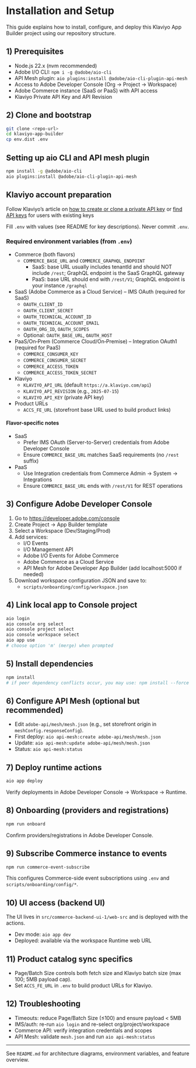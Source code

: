 # Installation and Setup

This guide explains how to install, configure, and deploy this Klaviyo App Builder project using our repository structure.

## 1) Prerequisites
- Node.js 22.x (nvm recommended)
- Adobe I/O CLI: `npm i -g @adobe/aio-cli`
- API Mesh plugin: `aio plugins:install @adobe/aio-cli-plugin-api-mesh`
- Access to Adobe Developer Console (Org → Project → Workspace)
- Adobe Commerce instance (SaaS or PaaS) with API access
- Klaviyo Private API Key and API Revision

## 2) Clone and bootstrap
```bash
git clone <repo-url>
cd klaviyo-app-builder
cp env.dist .env
```

## Setting up aio CLI and API mesh plugin
```bash
npm install -g @adobe/aio-cli 
aio plugins:install @adobe/aio-cli-plugin-api-mesh
```

## Klaviyo account preparation

Follow Klaviyo’s article on [how to create or clone a private API key](https://help.klaviyo.com/hc/en-us/articles/7423954176283) or [find API keys](https://help.klaviyo.com/hc/en-us/articles/115005062267#h_01HRFPP8R1AEVQ744SE33FQTEC) for users with existing keys


Fill `.env` with values (see README for key descriptions). Never commit `.env`.

### Required environment variables (from `.env`)
- Commerce (both flavors)
  - `COMMERCE_BASE_URL` and `COMMERCE_GRAPHQL_ENDPOINT`
    - SaaS: base URL usually includes tenantId and should NOT include `/rest`; GraphQL endpoint is the SaaS GraphQL gateway
    - PaaS: base URL should end with `/rest/V1`; GraphQL endpoint is your instance `/graphql`
- SaaS (Adobe Commerce as a Cloud Service) – IMS OAuth (required for SaaS)
  - `OAUTH_CLIENT_ID`
  - `OAUTH_CLIENT_SECRET`
  - `OAUTH_TECHNICAL_ACCOUNT_ID`
  - `OAUTH_TECHNICAL_ACCOUNT_EMAIL`
  - `OAUTH_ORG_ID`, `OAUTH_SCOPES`
  - Optional: `OAUTH_BASE_URL`, `OAUTH_HOST`
- PaaS/On‑Prem (Commerce Cloud/On‑Premise) – Integration OAuth1 (required for PaaS)
  - `COMMERCE_CONSUMER_KEY`
  - `COMMERCE_CONSUMER_SECRET`
  - `COMMERCE_ACCESS_TOKEN`
  - `COMMERCE_ACCESS_TOKEN_SECRET`
- Klaviyo
  - `KLAVIYO_API_URL` (default `https://a.klaviyo.com/api`)
  - `KLAVIYO_API_REVISION` (e.g., `2025-07-15`)
  - `KLAVIYO_API_KEY` (private API key)
- Product URLs
  - `ACCS_FE_URL` (storefront base URL used to build product links)

#### Flavor-specific notes
- SaaS
  - Prefer IMS OAuth (Server-to-Server) credentials from Adobe Developer Console
  - Ensure `COMMERCE_BASE_URL` matches SaaS requirements (no `/rest` suffix)
- PaaS
  - Use Integration credentials from Commerce Admin → System → Integrations
  - Ensure `COMMERCE_BASE_URL` ends with `/rest/V1` for REST operations

## 3) Configure Adobe Developer Console
1. Go to https://developer.adobe.com/console
2. Create Project → App Builder template
3. Select a Workspace (Dev/Staging/Prod)
4. Add services:
   - I/O Events
   - I/O Management API
   - Adobe I/O Events for Adobe Commerce
   - Adobe Commerce as a Cloud Service
   - API Mesh for Adobe Developer App Builder (add localhost:5000 if needed)
5. Download workspace configuration JSON and save to:
   - `scripts/onboarding/config/workspace.json`

## 4) Link local app to Console project
```bash
aio login
aio console org select
aio console project select
aio console workspace select
aio app use
# choose option 'm' (merge) when prompted
```

## 5) Install dependencies
```bash
npm install
# if peer dependency conflicts occur, you may use: npm install --force
```

## 6) Configure API Mesh (optional but recommended)
- Edit `adobe-api/mesh/mesh.json` (e.g., set storefront origin in `meshConfig.responseConfig`).
- First deploy: `aio api-mesh:create adobe-api/mesh/mesh.json`
- Update: `aio api-mesh:update adobe-api/mesh/mesh.json`
- Status: `aio api-mesh:status`

## 7) Deploy runtime actions
```bash
aio app deploy
```
Verify deployments in Adobe Developer Console → Workspace → Runtime.

## 8) Onboarding (providers and registrations)
```bash
npm run onboard
```
Confirm providers/registrations in Adobe Developer Console.

## 9) Subscribe Commerce instance to events
```bash
npm run commerce-event-subscribe
```
This configures Commerce-side event subscriptions using `.env` and `scripts/onboarding/config/*`.

## 10) UI access (backend UI)
The UI lives in `src/commerce-backend-ui-1/web-src` and is deployed with the actions.
- Dev mode: `aio app dev`
- Deployed: available via the workspace Runtime web URL

## 11) Product catalog sync specifics
- Page/Batch Size controls both fetch size and Klaviyo batch size (max 100; 5MB payload cap).
- Set `ACCS_FE_URL` in `.env` to build product URLs for Klaviyo.

## 12) Troubleshooting
- Timeouts: reduce Page/Batch Size (≤100) and ensure payload < 5MB
- IMS/auth: re-run `aio login` and re-select org/project/workspace
- Commerce API: verify integration credentials and scopes
- API Mesh: validate `mesh.json` and run `aio api-mesh:status`

---
See `README.md` for architecture diagrams, environment variables, and feature overview.
